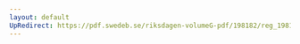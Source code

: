 ```yaml
---
layout: default
UpRedirect: https://pdf.swedeb.se/riksdagen-volumeG-pdf/198182/reg_198182__reg_01/reg_198182__reg_01_0299.pdf
---
```

